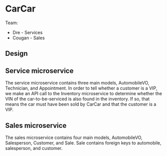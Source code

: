 # CarCar

Team:

* Dre - Services
* Cougan - Sales

## Design

## Service microservice

The service microservice contains three main models, AutomobileVO, Technician, and Appointment. In order to tell whether a customer is a VIP, we make an API call to the Inventory microservice to determine whether the VIN of the car-to-be-serviced is also found in the inventory. If so, that means the car must have been sold by CarCar and that the customer is a VIP. 

## Sales microservice

The sales microservice contains four main models, AutomobileVO, Salesperson, Customer, and Sale. Sale contains foreign keys to automobile, salesperson, and customer.
